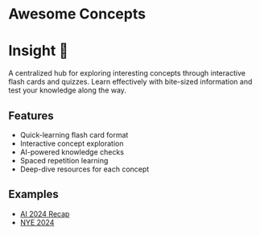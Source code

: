 # Awesome Concepts

# Insight 🧠

A centralized hub for exploring interesting concepts through interactive flash cards and quizzes. Learn effectively with bite-sized information and test your knowledge along the way.

## Features
- Quick-learning flash card format
- Interactive concept exploration
- AI-powered knowledge checks
- Spaced repetition learning
- Deep-dive resources for each concept

## Examples

- [AI 2024 Recap](https://issamlaradji.github.io/awesome-concepts/shared/ai_2024_recap.html)
- [NYE 2024](https://issamlaradji.github.io/awesome-concepts/shared/history_of_nye_celebrations.html)
